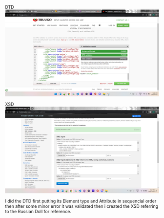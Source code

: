 DTD ![image info](../assets/3.1.PNG)

XSD ![image info](../assets/3.2.PNG)

I did the DTD first putting its Element type and Attribute in sequencial order then after some minor error it was validated then i created the XSD referring to the Russian Doll for reference.